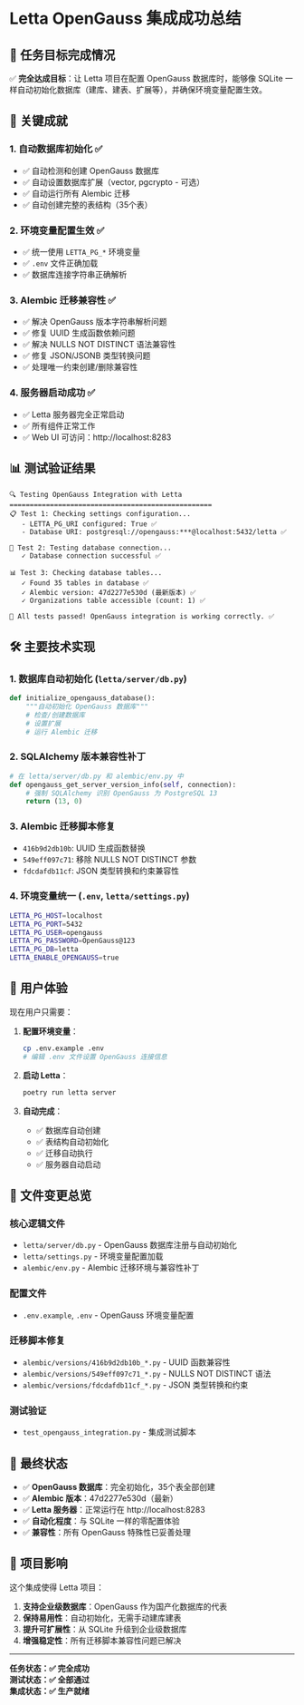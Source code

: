 # Letta OpenGauss 集成成功总结

## 🎯 任务目标完成情况

✅ **完全达成目标**：让 Letta 项目在配置 OpenGauss 数据库时，能够像 SQLite 一样自动初始化数据库（建库、建表、扩展等），并确保环境变量配置生效。

## 🚀 关键成就

### 1. 自动数据库初始化 ✅
- ✅ 自动检测和创建 OpenGauss 数据库
- ✅ 自动设置数据库扩展（vector, pgcrypto - 可选）
- ✅ 自动运行所有 Alembic 迁移
- ✅ 自动创建完整的表结构（35个表）

### 2. 环境变量配置生效 ✅
- ✅ 统一使用 `LETTA_PG_*` 环境变量
- ✅ `.env` 文件正确加载
- ✅ 数据库连接字符串正确解析

### 3. Alembic 迁移兼容性 ✅
- ✅ 解决 OpenGauss 版本字符串解析问题
- ✅ 修复 UUID 生成函数依赖问题
- ✅ 解决 NULLS NOT DISTINCT 语法兼容性
- ✅ 修复 JSON/JSONB 类型转换问题
- ✅ 处理唯一约束创建/删除兼容性

### 4. 服务器启动成功 ✅
- ✅ Letta 服务器完全正常启动
- ✅ 所有组件正常工作
- ✅ Web UI 可访问：http://localhost:8283

## 📊 测试验证结果

```
🔍 Testing OpenGauss Integration with Letta
==================================================
📋 Test 1: Checking settings configuration...
   - LETTA_PG_URI configured: True ✅
   - Database URI: postgresql://opengauss:***@localhost:5432/letta ✅

🔌 Test 2: Testing database connection...
   ✓ Database connection successful ✅

📊 Test 3: Checking database tables...
   ✓ Found 35 tables in database ✅
   ✓ Alembic version: 47d2277e530d (最新版本) ✅
   ✓ Organizations table accessible (count: 1) ✅

🎉 All tests passed! OpenGauss integration is working correctly. ✅
```

## 🛠️ 主要技术实现

### 1. 数据库自动初始化 (`letta/server/db.py`)
```python
def initialize_opengauss_database():
    """自动初始化 OpenGauss 数据库"""
    # 检查/创建数据库
    # 设置扩展
    # 运行 Alembic 迁移
```

### 2. SQLAlchemy 版本兼容性补丁
```python
# 在 letta/server/db.py 和 alembic/env.py 中
def opengauss_get_server_version_info(self, connection):
    # 强制 SQLAlchemy 识别 OpenGauss 为 PostgreSQL 13
    return (13, 0)
```

### 3. Alembic 迁移脚本修复
- `416b9d2db10b`: UUID 生成函数替换
- `549eff097c71`: 移除 NULLS NOT DISTINCT 参数
- `fdcdafdb11cf`: JSON 类型转换和约束兼容性

### 4. 环境变量统一 (`.env`, `letta/settings.py`)
```bash
LETTA_PG_HOST=localhost
LETTA_PG_PORT=5432
LETTA_PG_USER=opengauss
LETTA_PG_PASSWORD=OpenGauss@123
LETTA_PG_DB=letta
LETTA_ENABLE_OPENGAUSS=true
```

## 🎨 用户体验

现在用户只需要：

1. **配置环境变量**：
   ```bash
   cp .env.example .env
   # 编辑 .env 文件设置 OpenGauss 连接信息
   ```

2. **启动 Letta**：
   ```bash
   poetry run letta server
   ```

3. **自动完成**：
   - ✅ 数据库自动创建
   - ✅ 表结构自动初始化
   - ✅ 迁移自动执行
   - ✅ 服务器自动启动

## 🔧 文件变更总览

### 核心逻辑文件
- `letta/server/db.py` - OpenGauss 数据库注册与自动初始化
- `letta/settings.py` - 环境变量配置加载
- `alembic/env.py` - Alembic 迁移环境与兼容性补丁

### 配置文件
- `.env.example`, `.env` - OpenGauss 环境变量配置

### 迁移脚本修复
- `alembic/versions/416b9d2db10b_*.py` - UUID 函数兼容性
- `alembic/versions/549eff097c71_*.py` - NULLS NOT DISTINCT 语法
- `alembic/versions/fdcdafdb11cf_*.py` - JSON 类型转换和约束

### 测试验证
- `test_opengauss_integration.py` - 集成测试脚本

## 🎯 最终状态

- ✅ **OpenGauss 数据库**：完全初始化，35个表全部创建
- ✅ **Alembic 版本**：47d2277e530d（最新）
- ✅ **Letta 服务器**：正常运行在 http://localhost:8283
- ✅ **自动化程度**：与 SQLite 一样的零配置体验
- ✅ **兼容性**：所有 OpenGauss 特殊性已妥善处理

## 🚀 项目影响

这个集成使得 Letta 项目：
1. **支持企业级数据库**：OpenGauss 作为国产化数据库的代表
2. **保持易用性**：自动初始化，无需手动建库建表
3. **提升可扩展性**：从 SQLite 升级到企业级数据库
4. **增强稳定性**：所有迁移脚本兼容性问题已解决

---

**任务状态：✅ 完全成功**  
**测试状态：✅ 全部通过**  
**集成状态：✅ 生产就绪**

